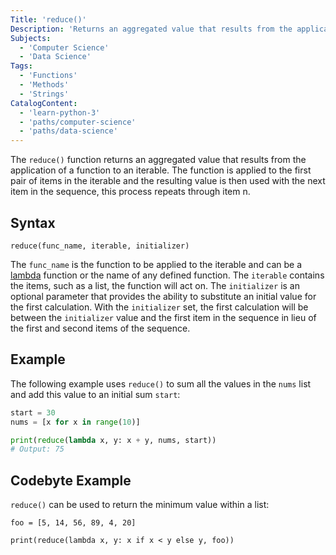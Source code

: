```yaml
---
Title: 'reduce()'
Description: 'Returns an aggregated value that results from the application of a passed function to each item in an iterable.'
Subjects:
  - 'Computer Science'
  - 'Data Science'
Tags:
  - 'Functions'
  - 'Methods'
  - 'Strings'
CatalogContent:
  - 'learn-python-3'
  - 'paths/computer-science'
  - 'paths/data-science'
---
```


The `reduce()` function returns an aggregated value that results from the application of a function to an iterable. The function is applied to the first pair of items in the iterable and the resulting value is then used with the next item in the sequence, this process repeats through item n.

## Syntax

```pseudo
reduce(func_name, iterable, initializer)
```

The `func_name` is the function to be applied to the iterable and can be a [lambda](https://www.codecademy.com/resources/docs/python/keywords/lambda) function or the name of any defined function. The `iterable` contains the items, such as a list, the function will act on. The `initializer` is an optional parameter that provides the ability to substitute an initial value for the first calculation. With the `initializer` set, the first calculation will be between the `initializer` value and the first item in the sequence in lieu of the first and second items of the sequence.

## Example

The following example uses `reduce()` to sum all the values in the `nums` list and add this value to an initial sum `start`:

```py
start = 30
nums = [x for x in range(10)]

print(reduce(lambda x, y: x + y, nums, start))
# Output: 75
```

## Codebyte Example

`reduce()` can be used to return the minimum value within a list:

```codebyte/python
foo = [5, 14, 56, 89, 4, 20]

print(reduce(lambda x, y: x if x < y else y, foo))
```

